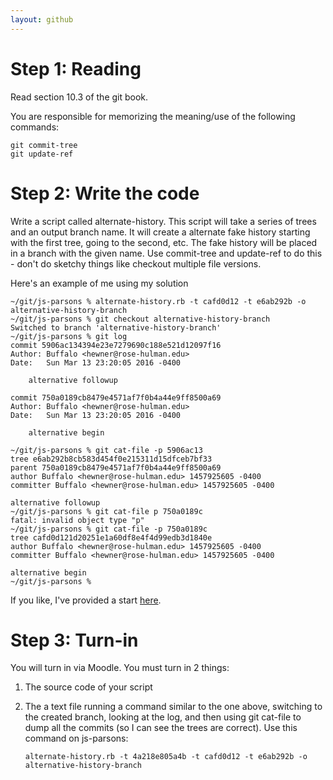 ```yaml
---
layout: github
---
```


# Step 1: Reading

Read section 10.3 of the git book.

You are responsible for memorizing the meaning/use of the following commands:

    git commit-tree
    git update-ref

# Step 2: Write the code

Write a script called alternate-history.  This script will take a
series of trees and an output branch name.  It will create a alternate
fake history starting with the first tree, going to the second, etc.
The fake history will be placed in a branch with the given name.  Use
commit-tree and update-ref to do this - don't do sketchy things like
checkout multiple file versions.

Here's an example of me using my solution

    ~/git/js-parsons % alternate-history.rb -t cafd0d12 -t e6ab292b -o alternative-history-branch
    ~/git/js-parsons % git checkout alternative-history-branch
    Switched to branch 'alternative-history-branch'
    ~/git/js-parsons % git log
    commit 5906ac134394e23e7279690c188e521d12097f16
    Author: Buffalo <hewner@rose-hulman.edu>
    Date:   Sun Mar 13 23:20:05 2016 -0400
    
        alternative followup
    
    commit 750a0189cb8479e4571af7f0b4a44e9ff8500a69
    Author: Buffalo <hewner@rose-hulman.edu>
    Date:   Sun Mar 13 23:20:05 2016 -0400
    
        alternative begin
    
    ~/git/js-parsons % git cat-file -p 5906ac13
    tree e6ab292b8cb583d454f0e215311d15dfceb7bf33
    parent 750a0189cb8479e4571af7f0b4a44e9ff8500a69
    author Buffalo <hewner@rose-hulman.edu> 1457925605 -0400
    committer Buffalo <hewner@rose-hulman.edu> 1457925605 -0400
    
    alternative followup
    ~/git/js-parsons % git cat-file p 750a0189c
    fatal: invalid object type "p"
    ~/git/js-parsons % git cat-file -p 750a0189c
    tree cafd0d121d20251e1a60df8e4f4d99edb3d1840e
    author Buffalo <hewner@rose-hulman.edu> 1457925605 -0400
    committer Buffalo <hewner@rose-hulman.edu> 1457925605 -0400
    
    alternative begin
    ~/git/js-parsons %

If you like, I've provided a start [here](alternate-history.rb).


# Step 3: Turn-in

You will turn in via Moodle.  You must turn in 2 things:

1.  The source code of your script
2.  The a text file running a command similar to the one above,
    switching to the created branch, looking at the log, and then
    using git cat-file to dump all the commits (so I can see the trees
    are correct).  Use this command on js-parsons:

        alternate-history.rb -t 4a218e805a4b -t cafd0d12 -t e6ab292b -o alternative-history-branch


